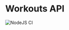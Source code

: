# Workouts API
![NodeJS CI](https://github.com/JohnAL95/workouts-api/actions/workflows/node.js.yml/badge.svg)
